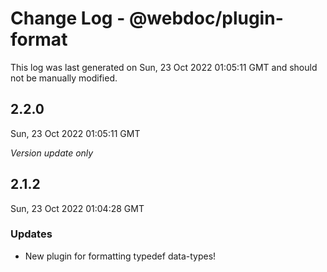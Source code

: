 # Change Log - @webdoc/plugin-format

This log was last generated on Sun, 23 Oct 2022 01:05:11 GMT and should not be manually modified.

## 2.2.0
Sun, 23 Oct 2022 01:05:11 GMT

_Version update only_

## 2.1.2
Sun, 23 Oct 2022 01:04:28 GMT

### Updates

- New plugin for formatting typedef data-types!

